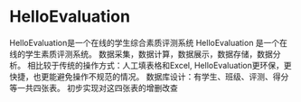 # HelloEvaluation
HelloEvaluation是一个在线的学生综合素质评测系统
HelloEvaluation 是一个在线的学生素质评测系统。 数据采集，数据计算，数据展示，数据存储，数据分析。 相比较于传统的操作方式：人工填表格和Excel, HelloEvaluation更环保，更快捷，也更能避免操作不规范的情况。 数据库设计：有学生、班级、评测、得分 等一共四张表。 初步实现对这四张表的增删改查
